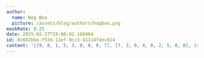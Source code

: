 ```yaml
---
author:
  name: Hog Boo
  picture: /assets/blog/authors/hogboo.png
maskRate: 0.25
date: 2025-02-27T19:00:02.166404
id: 0c682bbe-f53d-11ef-9cc5-41114fdec614
content: '[[9, 8, 1, 5, 3, 0, 0, 0, 7], [7, 3, 0, 4, 0, 2, 5, 0, 0], [4, 2, 5, 0, 8, 9, 6, 0, 1], [2, 6, 7, 8, 0, 0, 0, 5, 3], [3, 4, 0, 1, 6, 5, 2, 7, 9], [5, 1, 9, 3, 2, 7, 8, 4, 0], [8, 7, 4, 0, 5, 1, 0, 0, 2], [0, 5, 3, 2, 7, 0, 9, 1, 4], [1, 9, 2, 6, 4, 3, 0, 8, 5]]'
---
```

